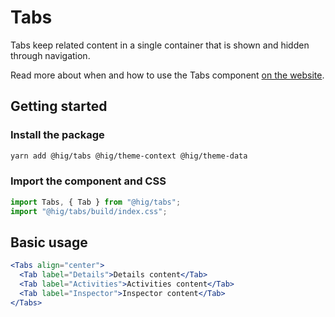# Tabs

Tabs keep related content in a single container that is shown and hidden through navigation.

Read more about when and how to use the Tabs component [on the website](https://hig.autodesk.com/web/components/form-elements).

## Getting started

### Install the package

```bash
yarn add @hig/tabs @hig/theme-context @hig/theme-data
```

### Import the component and CSS

```js
import Tabs, { Tab } from "@hig/tabs";
import "@hig/tabs/build/index.css";
```

## Basic usage

```jsx
<Tabs align="center">
  <Tab label="Details">Details content</Tab>
  <Tab label="Activities">Activities content</Tab>
  <Tab label="Inspector">Inspector content</Tab>
</Tabs>
```
